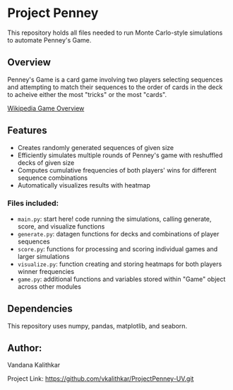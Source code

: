 # Project Penney

This repository holds all files needed to run Monte Carlo-style simulations to automate Penney's Game.

## Overview 

Penney's Game is a card game involving two players selecting sequences and attempting to match their sequences to the order of cards in the deck to acheive either the most "tricks" or the most "cards". 

[Wikipedia Game Overview](https://en.wikipedia.org/wiki/Penney%27s_game) 


## Features
* Creates randomly generated sequences of given size 
* Efficiently simulates multiple rounds of Penney's game with reshuffled decks of given size
* Computes cumulative frequencies of both players' wins for different sequence combinations
* Automatically visualizes results with heatmap 

### Files included:

* `main.py`: start here! code running the simulations, calling generate, score, and visualize functions
* `generate.py`: datagen functions for decks and combinations of player sequences  
* `score.py`: functions for processing and scoring individual games and larger simulations
* `visualize.py`: function creating and storing heatmaps for both players winner frequencies
* `game.py`: additional functions and variables stored within "Game" object across other modules

## Dependencies 

This repository uses numpy, pandas, matplotlib, and seaborn.

## Author:

Vandana Kalithkar

Project Link: https://github.com/vkalithkar/ProjectPenney-UV.git